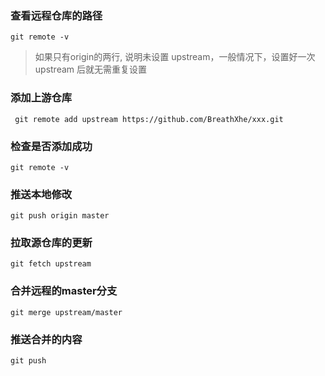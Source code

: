 ### 查看远程仓库的路径
``` git remote -v ```
>如果只有origin的两行, 说明未设置 upstream，一般情况下，设置好一次 upstream 后就无需重复设置

### 添加上游仓库
``` git remote add upstream https://github.com/BreathXhe/xxx.git```

### 检查是否添加成功
``` git remote -v ```

### 推送本地修改
``` git push origin master ```

### 拉取源仓库的更新
``` git fetch upstream ```

### 合并远程的master分支
``` git merge upstream/master ```

### 推送合并的内容
``` git push ```
